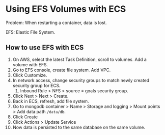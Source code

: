 # Using EFS Volumes with ECS

Problem: When restarting a container, data is lost.  

EFS: Elastic File System.

## How to use EFS with ECS

1. On AWS, select the latest Task Definition, scroll to volumes. Add a volume with EFS. 
2. Go to EFS console, create file system. Add VPC. 
3. Click Customize.
4. In network access, change security groups to match newly created security group for ECS.
   1. Inbound Rule > NFS > source = goals security group.
5. Click Next > Next > Create.
6. Back in ECS, refresh, add file system.
7. Go to mongodb container > Name > Storage and logging > Mount points > Add data path `/data/db`.
8. Click Create
9. Click Actions > Update Service
10. Now data is persisted to the same database on the same volume.
